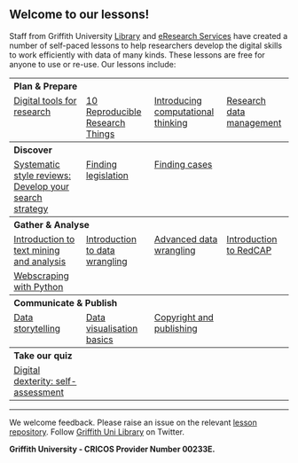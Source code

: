 <HTML>
<head> </head>
<body>

<h2>Welcome to our lessons!</h2>

<p>Staff from Griffith University <a href="https://www.griffith.edu.au/library">Library</a> and <a href="https://www.griffith.edu.au/eresearch-services">eResearch Services</a> have created a number of self-paced lessons to help researchers develop the digital skills to work efficiently with data of many kinds. These lessons are free for anyone to use or re-use. Our lessons include:</p>

<table>
  <tr>
    <th colspan="4" align="left">Plan & Prepare</th>
  </tr>
  <tr>
    <td valign="top" align="left"><a href="https://griffithunilibrary.github.io/digital-tools/">Digital tools for research</a></td>
    <td valign="top" align="left"><a href="https://guereslib.github.io/ten-reproducible-research-things/">10 Reproducible Research Things</a></td>
    <td valign="top" align="left"><a href="https://griffithunilibrary.github.io/intro-computational-thinking/">Introducing computational thinking</a></td>
    <td valign="top" align="left"><a href="https://griffithunilibrary.github.io/Research_data_management/">Research data management</a></td>   
  </tr>

  <tr>
    <th colspan="4" align="left">Discover</th>
  </tr>
  <tr> 
    <td valign="top" align="left"><a href="https://griffithunilibrary.github.io/systematic-review-training/index.html">Systematic style reviews: Develop your search strategy</a></td>
    <td valign="top" align="left"><a href="https://griffithunilibrary.github.io/finding-legislation/#/">Finding legislation</a></td>
    <td valign="top" align="left"><a href="https://griffithunilibrary.github.io/finding-cases/#/">Finding cases</a></td>
  </tr>
  <tr>
  <th colspan="4" align="left">Gather & Analyse</th>  
  </tr>
  <tr>
    <td valign="top" align="left"><a href="https://griffithunilibrary.github.io/intro-text-mining-analysis/">Introduction to text mining and analysis</a></td>
    <td valign="top" align="left"><a href="https://griffithunilibrary.github.io/intro-data-wrangle/">Introduction to data wrangling</a></td>
    <td valign="top" align="left"><a href="https://griffithunilibrary.github.io/Advanced-data-wrangle/">Advanced data wrangling</a></td>
    <td valign="top" align="left"><a href="https://griffithunilibrary.github.io/redcap">Introduction to RedCAP</a></td>
  </tr>
  
  <tr>
     <td valign="top" align="left"><a href="https://gu-eresearch.github.io/web_scraping_workshop/">Webscraping with Python</a></td>
  </tr>
  <tr>
  <th colspan="4" align="left">Communicate & Publish</th>  
  </tr>
  <tr>
    <td valign="top" align="left"><a href="https://griffithunilibrary.github.io/data-storytelling/">Data storytelling</a></td>
    <td valign="top" align="left"><a href="https://griffithunilibrary.github.io/data-vis-basics/">Data visualisation basics</a></td>
    <td valign="top" align="left"><a href="https://griffithunilibrary.github.io/copyright-publishing/#/">Copyright and publishing</a></td>
  </tr> 
  <tr>
  <th colspan="4" align="left">Take our quiz</th>  
  </tr>
  <tr>
   <td valign="top" align="left"><a href="https://griffithunilibrary.github.io/digital-dexterity//">Digital dexterity: self-assessment</a></td>
</table>

<hr>

<p>We welcome feedback. Please raise an issue on the relevant <a href="https://github.com/orgs/GriffithUniLibrary/repositories">lesson repository</a>. Follow <a href="https://twitter.com/GriffithLibrary">Griffith Uni Library</a> on Twitter.</p>

<strong>Griffith University - CRICOS Provider Number 00233E.</strong>

</body>
</HTML>
